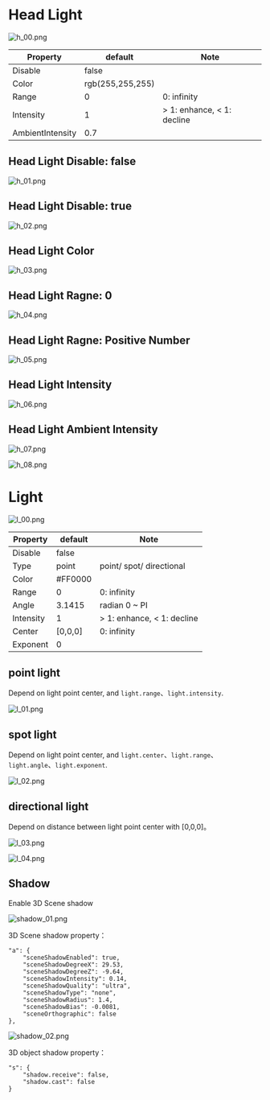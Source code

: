 # Head Light  

![h_00.png](/dataSource/resource/1651025822998502243.png) 

Property         | default          | Note
-----------------|------------------|-------------
Disable          | false            | 
Color            | rgb(255,255,255) | 
Range            | 0                | 0: infinity
Intensity        | 1                | > 1: enhance, < 1: decline
AmbientIntensity | 0.7              |  


## Head Light Disable: false  

![h_01.png](/dataSource/resource/1651025837962197029.png)

## Head Light Disable: true  

![h_02.png](/dataSource/resource/1651025851551718240.png)

## Head Light Color  

![h_03.png](/dataSource/resource/1651025862311854900.png)

## Head Light Ragne: 0  

![h_04.png](/dataSource/resource/1651025870029409710.png)

## Head Light Ragne: Positive Number  

![h_05.png](/dataSource/resource/1651025878298599741.png)

## Head Light Intensity

![h_06.png](/dataSource/resource/1651025889666773833.png)

## Head Light Ambient Intensity

![h_07.png](/dataSource/resource/1651025903795243927.png)

![h_08.png](/dataSource/resource/1651025913431421740.png)

# Light  

![l_00.png](/dataSource/resource/1651025969055939688.png)

Property         | default          | Note
-----------------|------------------|-------------
Disable          | false            | 
Type             | point            | point/ spot/ directional
Color            | #FF0000          | 
Range            | 0                | 0: infinity
Angle            | 3.1415           | radian 0 ~ PI
Intensity        | 1                | > 1: enhance, < 1: decline
Center           | [0,0,0]          | 0: infinity
Exponent         | 0                |  

## point light  

Depend on light point center, and `light.range`、`light.intensity`. 

![l_01.png](/dataSource/resource/1651025930881785227.png)

## spot light  

Depend on light point center, and `light.center`、`light.range`、`light.angle`、`light.exponent`.  

![l_02.png](/dataSource/resource/1651025940807712323.png)

## directional light  

Depend on distance between light point center with [0,0,0]。  

![l_03.png](/dataSource/resource/1651025987887145109.png)

![l_04.png](/dataSource/resource/1651025997375310516.png)


## Shadow  

Enable 3D Scene shadow

![shadow_01.png](/dataSource/resource/1651026007515151719.png)

3D Scene shadow property：  

    "a": {
        "sceneShadowEnabled": true,
        "sceneShadowDegreeX": 29.53,
        "sceneShadowDegreeZ": -9.64,
        "sceneShadowIntensity": 0.14,
        "sceneShadowQuality": "ultra",
        "sceneShadowType": "none",
        "sceneShadowRadius": 1.4,
        "sceneShadowBias": -0.0081,
        "sceneOrthographic": false
    },

![shadow_02.png](/dataSource/resource/1651026018283620060.png)

3D object shadow property：  

    "s": {
        "shadow.receive": false,
        "shadow.cast": false
    }
